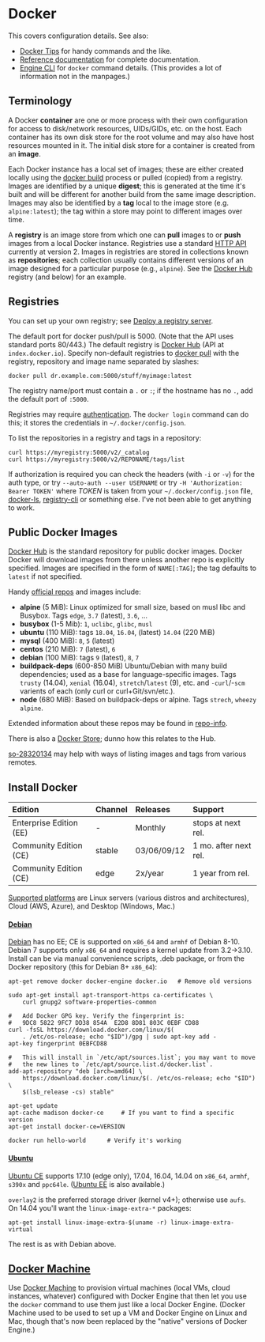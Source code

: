 Docker
======

This covers configuration details. See also:

* [Docker Tips](docker-tips.md) for handy commands and the like.
* [Reference documentation] for complete documentation.
* [Engine CLI] for `docker` command details.
  (This provides a lot of information not in the manpages.)


Terminology
-----------

A Docker __container__ are one or more process with their own
configuration for access to disk/network resources, UIDs/GIDs, etc. on
the host. Each container has its own disk store for the root volume
and may also have host resources mounted in it. The initial disk store
for a container is created from an __image__.

Each Docker instance has a local set of images; these are either
created locally using the [docker build] process or pulled (copied)
from a registry. Images are identified by a unique __digest__; this is
generated at the time it's built and will be different for another
build from the same image description. Images may also be identified
by a __tag__ local to the image store (e.g. `alpine:latest`); the tag
within a store may point to different images over time.

A __registry__ is an image store from which one can __pull__ images to
or __push__ images from a local Docker instance. Registries use a
standard [HTTP API] currently at version 2. Images in registries are
stored in collections known as __repositories__; each collection
usually contains different versions of an image designed for a
particular purpose (e.g., `alpine`). See the [Docker Hub] registry
(and below) for an example.


Registries
----------

You can set up your own registry; see [Deploy a registry
server][registry-deploy].

The default port for docker push/pull is 5000. (Note that the API uses
standard ports 80/443.) The default registry is [Docker Hub] (API at
`index.docker.io`). Specify non-default registries to [docker pull]
with the registry, repository and image name separated by slashes:

    docker pull dr.example.com:5000/stuff/myimage:latest

The registry name/port must contain a `.` or `:`; if the hostname has
no `.`, add the default port of `:5000`.

Registries may require [authentication]. The `docker login` command
can do this; it stores the credentials in `~/.docker/config.json`.

To list the repositories in a registry and tags in a repository:

    curl https://myregistry:5000/v2/_catalog
    curl https://myregistry:5000/v2/REPONAME/tags/list

If authorization is required you can check the headers (with `-i` or
`-v`) for the auth type, or try `--auto-auth --user USERNAME` or try
`-H 'Authorization: Bearer TOKEN'` where _TOKEN_ is taken from your
`~/.docker/config.json` file, [docker-ls], [registry-cli] or something
else. I've not been able to get anything to work.


Public Docker Images
--------------------

[Docker Hub] is the standard repository for public docker images.
Docker Docker will download images from there unless another repo is
explicitly specified. Images are specified in the form of
`NAME[:TAG]`; the tag defaults to `latest` if not specified.

Handy [official repos] and images include:

* __alpine__ (5 MiB): Linux optimized for small size, based on musl libc
  and Busybox. Tags  `edge`, `3.7` (latest), `3.6`, ...
* __busybox__ (1-5 Mib): `1`, `uclibc`, `glibc`, `musl`
* __ubuntu__ (110 MiB): tags `18.04`, `16.04`, (latest) `14.04` (220 MiB)
* __mysql__ (400 MiB): `8`, `5` (latest)
* __centos__ (210 MiB): `7` (latest), `6`
* __debian__ (100 MiB): tags `9` (latest), `8`, `7`
* __buildpack-deps__ (600-850 MiB) Ubuntu/Debian with many build
  dependencies; used as a base for language-specific images.
  Tags `trusty` (14.04), `xenial` (16.04), `stretch`/`latest` (9), etc.
  and `-curl`/-`scm` varients of each (only curl or curl+Git/svn/etc.).
* __node__ (680 MiB): Based on buildpack-deps or alpine.
  Tags `strech`, `wheezy` `alpine`.

Extended information about these repos may be found in [repo-info].

There is also a [Docker Store]; dunno how this relates to the Hub.

[so-28320134] may help with ways of listing images and tags from
various remotes.


Install Docker
--------------

| Edition                 | Channel | Releases    | Support
|:------------------------|:--------|:------------|:--------------------
| Enterprise Edition (EE) | -       | Monthly     | stops at next rel.
| Community Edition (CE)  | stable  | 03/06/09/12 | 1 mo. after next rel.
| Community Edition (CE)  | edge    | 2x/year     | 1 year from rel.

[Supported platforms] are Linux servers (various distros and
architectures), Cloud (AWS, Azure), and Desktop (Windows, Mac.)

#### [Debian]

[Debian] has no EE; CE is supported on `x86_64` and `armhf` of Debian
8-10. Debian 7 supports only `x86_64` and requires a kernel update
from 3.2→3.10. Install can be via manual convenience scripts, .deb
package, or from the Docker repository (this for Debian 8+ `x86_64`):

    apt-get remove docker docker-engine docker.io   # Remove old versions

    sudo apt-get install apt-transport-https ca-certificates \
        curl gnupg2 software-properties-common

    #   Add Docker GPG key. Verify the fingerprint is:
    #   9DC8 5822 9FC7 DD38 854A  E2D8 8D81 803C 0EBF CD88
    curl -fsSL https://download.docker.com/linux/$(
        . /etc/os-release; echo "$ID")/gpg | sudo apt-key add -
    apt-key fingerprint 0EBFCD88

    #   This will install in `/etc/apt/sources.list`; you may want to move
    #   the new lines to `/etc/apt/source.list.d/docker.list`.
    add-apt-repository "deb [arch=amd64] \
        https://download.docker.com/linux/$(. /etc/os-release; echo "$ID") \
        $(lsb_release -cs) stable"

    apt-get update
    apt-cache madison docker-ce     # If you want to find a specific version
    apt-get install docker-ce=VERSION

    docker run hello-world      # Verify it's working

#### [Ubuntu]

[Ubuntu CE][ubuntu] supports 17.10 (edge only), 17.04, 16.04, 14.04 on
`x86_64`, `armhf`, `s390x` and `ppc64le`. ([Ubuntu EE] is also
available.)

`overlay2` is the preferred storage driver (kernel v4+); otherwise
use `aufs`. On 14.04 you'll want the `linux-image-extra-*` packages:

    apt-get install linux-image-extra-$(uname -r) linux-image-extra-virtual

The rest is as with Debian above.


[Docker Machine]
----------------

Use [Docker Machine] to provision virtual machines (local VMs, cloud
instances, whatever) configured with Docker Engine that then let you
use the `docker` command to use them just like a local Docker Engine.
(Docker Machine used to be used to set up a VM and Docker Engine on
Linux and Mac, though that's now been replaced by the "native"
versions of Docker Engine.)




[Docker Hub]: https://hub.docker.com/explore/
[Docker Machine]: https://docs.docker.com/machine/overview/
[Docker Store]: https://store.docker.com/
[HTTP API]: https://docs.docker.com/registry/spec/api/
[Ubuntu EE]: https://docs.docker.com/engine/installation/linux/docker-ee/ubuntu/
[authentication]: https://docs.docker.com/registry/spec/auth/jwt/
[command line]: https://docs.docker.com/edge/engine/reference/commandline/docker/
[debian]: https://docs.docker.com/engine/installation/linux/docker-ce/debian/
[docker build]: https://docs.docker.com/engine/reference/commandline/build/
[docker pull]: https://docs.docker.com/engine/reference/commandline/pull/
[docker-ls]: https://github.com/mayflower/docker-ls
[engine CLI]: https://docs.docker.com/engine/reference/commandline/cli/
[official repos]: https://hub.docker.com/explore/
[reference documentation]: https://docs.docker.com/reference/
[registry-cli]: https://github.com/andrey-pohilko/registry-cli
[registry-deploy]: https://docs.docker.com/registry/deploying/
[repo-info]: https://github.com/docker-library/repo-info/tree/master/repos
[so-28320134]: https://stackoverflow.com/q/28320134/107294
[supported platforms]: https://docs.docker.com/engine/installation/#supported-platforms
[ubuntu]: https://docs.docker.com/engine/installation/linux/docker-ce/ubuntu/

